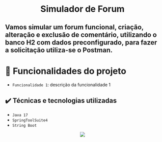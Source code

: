 <h1 align="center">Simulador de Forum </h1>

## Vamos simular um forum funcional, criação, alteração e exclusão de comentário, utilizando o banco H2 com dados preconfigurado, para fazer a solicitação utiliza-se o Postman.

# :hammer: Funcionalidades do projeto
- `Funcionalidade 1`: descrição da funcionalidade 1

## ✔️ Técnicas e tecnologias utilizadas

- ``Java 17``
- ``SpringToolSuite4``
- ``String Boot``

<p align="center">
<img src="http://img.shields.io/static/v1?label=STATUS&message=Finalizado&color=GREEN&style=for-the-badge"
</p>
